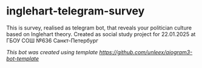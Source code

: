 # inglehart-telegram-survey
This is survey, realised as telegram bot, that reveals your politician culture based on Inglehart theory.
Created as social study project for 22.01.2025 at ГБОУ СОШ №636 Санкт-Петербург


*This bot was created using template https://github.com/unleex/aiogram3-bot-template*